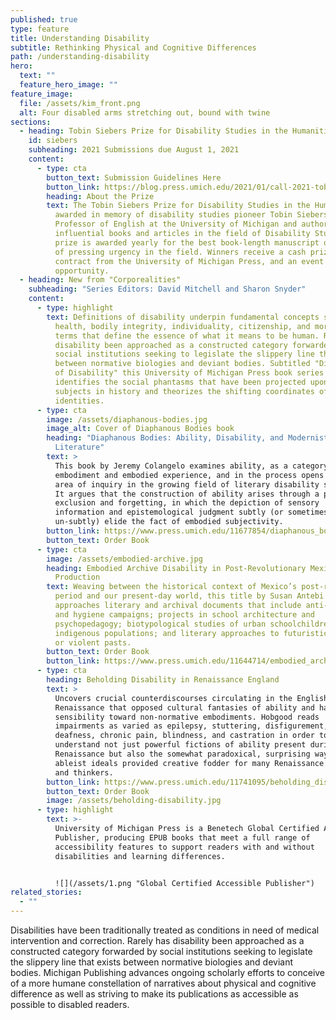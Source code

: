 ```yaml
---
published: true
type: feature
title: Understanding Disability
subtitle: Rethinking Physical and Cognitive Differences
path: /understanding-disability
hero:
  text: ""
  feature_hero_image: ""
feature_image:
  file: /assets/kim_front.png
  alt: Four disabled arms stretching out, bound with twine
sections:
  - heading: Tobin Siebers Prize for Disability Studies in the Humanities
    id: siebers
    subheading: 2021 Submissions due August 1, 2021
    content:
      - type: cta
        button_text: Submission Guidelines Here
        button_link: https://blog.press.umich.edu/2021/01/call-2021-tobin-siebers-prize-disability-studies/
        heading: About the Prize
        text: The Tobin Siebers Prize for Disability Studies in the Humanities is
          awarded in memory of disability studies pioneer Tobin Siebers,
          Professor of English at the University of Michigan and author of many
          influential books and articles in the field of Disability Studies. The
          prize is awarded yearly for the best book-length manuscript on a topic
          of pressing urgency in the field. Winners receive a cash prize, a book
          contract from the University of Michigan Press, and an event
          opportunity.
  - heading: New from "Corporealities"
    subheading: "Series Editors: David Mitchell and Sharon Snyder"
    content:
      - type: highlight
        text: Definitions of disability underpin fundamental concepts such as normalcy,
          health, bodily integrity, individuality, citizenship, and morality—all
          terms that define the essence of what it means to be human. Rarely has
          disability been approached as a constructed category forwarded by
          social institutions seeking to legislate the slippery line that exists
          between normative biologies and deviant bodies. Subtitled "Discourses
          of Disability" this University of Michigan Press book series
          identifies the social phantasms that have been projected upon disabled
          subjects in history and theorizes the shifting coordinates of disabled
          identities.
      - type: cta
        image: /assets/diaphanous-bodies.jpg
        image_alt: Cover of Diaphanous Bodies book
        heading: "Diaphanous Bodies: Ability, Disability, and Modernist Irish
          Literature"
        text: >
          This book by Jeremy Colangelo examines ability, as a category of
          embodiment and embodied experience, and in the process opens up a new
          area of inquiry in the growing field of literary disability studies.
          It argues that the construction of ability arises through a process of
          exclusion and forgetting, in which the depiction of sensory
          information and epistemological judgment subtly (or sometimes
          un-subtly) elide the fact of embodied subjectivity.
        button_link: https://www.press.umich.edu/11677854/diaphanous_bodies
        button_text: Order Book
      - type: cta
        image: /assets/embodied-archive.jpg
        heading: Embodied Archive Disability in Post-Revolutionary Mexican Cultural
          Production
        text: Weaving between the historical context of Mexico’s post-revolutionary
          period and our present-day world, this title by Susan Antebi
          approaches literary and archival documents that include anti-alcohol
          and hygiene campaigns; projects in school architecture and
          psychopedagogy; biotypological studies of urban schoolchildren and
          indigenous populations; and literary approaches to futuristic utopias
          or violent pasts.
        button_text: Order Book
        button_link: https://www.press.umich.edu/11644714/embodied_archive
      - type: cta
        heading: Beholding Disability in Renaissance England
        text: >
          Uncovers crucial counterdiscourses circulating in the English
          Renaissance that opposed cultural fantasies of ability and had a keen
          sensibility toward non-normative embodiments. Hobgood reads
          impairments as varied as epilepsy, stuttering, disfigurement,
          deafness, chronic pain, blindness, and castration in order to
          understand not just powerful fictions of ability present during the
          Renaissance but also the somewhat paradoxical, surprising ways these
          ableist ideals provided creative fodder for many Renaissance writers
          and thinkers.
        button_link: https://www.press.umich.edu/11741095/beholding_disability_in_renaissance_england
        button_text: Order Book
        image: /assets/beholding-disability.jpg
      - type: highlight
        text: >-
          University of Michigan Press is a Benetech Global Certified Accessible
          Publisher, producing EPUB books that meet a full range of
          accessibility features to support readers with and without
          disabilities and learning differences.


          ![](/assets/1.png "Global Certified Accessible Publisher")
related_stories:
  - ""
---
```

Disabilities have been traditionally treated as conditions in need of medical intervention and correction. Rarely has disability been approached as a constructed category forwarded by social institutions seeking to legislate the slippery line that exists between normative biologies and deviant bodies. Michigan Publishing advances ongoing scholarly efforts to conceive of a more humane constellation of narratives about physical and cognitive difference as well as striving to make its publications as accessible as possible to disabled readers.